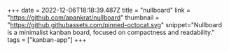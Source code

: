 +++
date = 2022-12-06T18:18:39.487Z
title = "nullboard"
link = "https://github.com/apankrat/nullboard"
thumbnail = "https://github.githubassets.com/pinned-octocat.svg"
snippet="Nullboard is a minimalist kanban board, focused on compactness and readability."
tags = ["kanban-app"]
+++
